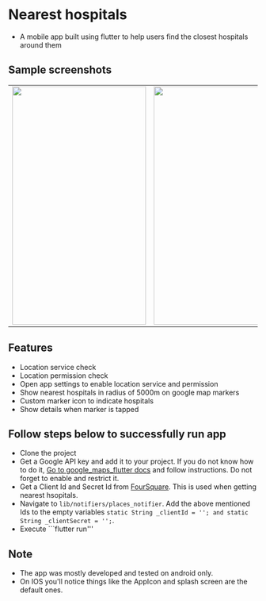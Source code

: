# Nearest hospitals

- A mobile app built using flutter to help users find the closest hospitals around them

## Sample screenshots

<table>
  <tr>
    <td><img src="/../screenshots/home.png" width=270 height=480></td>
    <td><img src="/../screenshots/place_details.png" width=270 height=480></td>
    <td><img src="/../screenshots/permission_check.png" width=270 height=480></td>
  </tr>
 </table>


## Features
- Location service check
- Location permission check
- Open app settings to enable location service and permission
- Show nearest hospitals in radius of 5000m on google map markers
- Custom marker icon to indicate hospitals
- Show details when marker is tapped

## Follow steps below to successfully run app
- Clone the project
- Get a Google API key and add it to your project. If you do not know how to do it, [Go to google_maps_flutter docs](https://pub.dev/packages/google_maps_flutter) and follow instructions. Do not forget to enable and restrict it.
- Get a Client Id and Secret Id from [FourSquare](https://foursquare.com/developers/). This is used when getting nearest hsopitals. 
- Navigate to ```lib/notifiers/places_notifier```. Add the above mentioned Ids to the empty variables ``` static String _clientId = ''; and
  static String _clientSecret = ''; ```.
- Execute ```flutter run'''

## Note
- The app was mostly developed and tested on android only.
- On IOS you'll notice things like the AppIcon and splash screen are the default ones.
